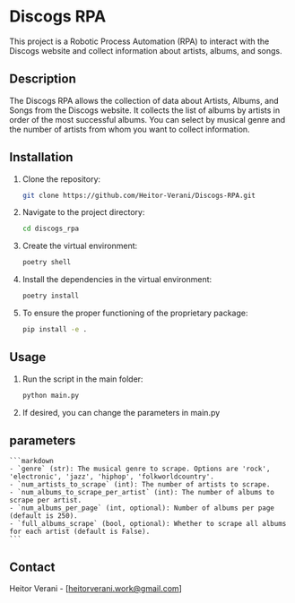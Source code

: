 # Discogs RPA

This project is a Robotic Process Automation (RPA) to interact with the Discogs website and collect information about artists, albums, and songs.

## Description

The Discogs RPA allows the collection of data about Artists, Albums, and Songs from the Discogs website. It collects the list of albums by artists in order of the most successful albums. You can select by musical genre and the number of artists from whom you want to collect information.

## Installation

1. Clone the repository:
    ```bash
    git clone https://github.com/Heitor-Verani/Discogs-RPA.git
    ```
2. Navigate to the project directory:
    ```bash
    cd discogs_rpa
    ```
3. Create the virtual environment:
    ```bash
    poetry shell
    ```
4. Install the dependencies in the virtual environment:
    ```bash
    poetry install
    ```
5. To ensure the proper functioning of the proprietary package:
    ```bash
    pip install -e .
    ```

## Usage

1. Run the script in the main folder:
    ```bash
    python main.py
    ```
2. If desired, you can change the parameters in main.py

## parameters
    ```markdown
    - `genre` (str): The musical genre to scrape. Options are 'rock', 'electronic', 'jazz', 'hiphop', 'folkworldcountry'.
    - `num_artists_to_scrape` (int): The number of artists to scrape.
    - `num_albums_to_scrape_per_artist` (int): The number of albums to scrape per artist.
    - `num_albums_per_page` (int, optional): Number of albums per page (default is 250).
    - `full_albums_scrape` (bool, optional): Whether to scrape all albums for each artist (default is False).
    ```

## Contact

Heitor Verani - [heitorverani.work@gmail.com]

